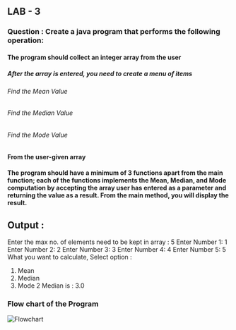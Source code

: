 ## LAB - 3

### Question : Create a java program that performs the following operation:
#### The program should collect an integer array from the user
##### After the array is entered, you need to create a menu of items
###### Find the Mean Value
###### Find the Median Value
###### Find the Mode Value
#### From the user-given array
#### The program should have a minimum of 3 functions apart from the main function; each of the functions implements the Mean, Median, and Mode computation by accepting the array user has entered as a parameter and returning the value as a result. From the main method, you will display the result.

## Output : 

Enter the max no. of elements need to be kept in array : 5
Enter Number 1: 1
Enter Number 2: 2
Enter Number 3: 3
Enter Number 4: 4
Enter Number 5: 5
What you want to calculate, Select option :
1. Mean
2. Median
3. Mode
2
Median is : 3.0


### Flow chart of the Program

![Flowchart](https://user-images.githubusercontent.com/75930738/218948672-1b8922af-b3c0-44b9-aa88-3581462ca0bb.png)

